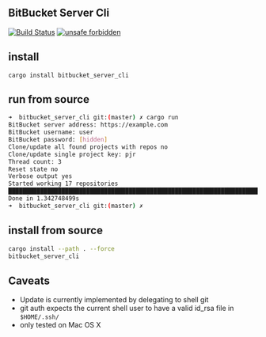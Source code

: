 BitBucket Server Cli
----

[![Build Status](https://travis-ci.org/jensim/bitbucket_server_cli.svg?branch=master)](https://travis-ci.org/jensim/bitbucket_server_cli)
[![unsafe forbidden](https://img.shields.io/badge/unsafe-forbidden-success.svg)](https://github.com/rust-secure-code/safety-dance/)

## install
```
cargo install bitbucket_server_cli
```

## run from source
```bash
➜  bitbucket_server_cli git:(master) ✗ cargo run
BitBucket server address: https://example.com
BitBucket username: user
BitBucket password: [hidden]
Clone/update all found projects with repos no
Clone/update single project key: pjr
Thread count: 3
Reset state no
Verbose output yes
Started working 17 repositories
█████████████████████████████████████████████████████████████████████████ 17/17
Done in 1.342748499s
➜  bitbucket_server_cli git:(master) ✗ 
```

## install from source
```bash
cargo install --path . --force
bitbucket_server_cli
```

## Caveats
- Update is currently implemented by delegating to shell git
- git auth expects the current shell user to have a valid id_rsa file in `$HOME/.ssh/`
- only tested on Mac OS X
